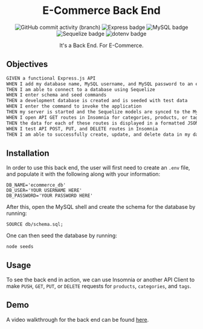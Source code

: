 <h1 align="center" id="title">E-Commerce Back End</h1>
<div align="center">

![GitHub commit activity (branch)](https://img.shields.io/github/commit-activity/t/samelimill/remedial-dial-tone)
![Express badge](https://img.shields.io/badge/express-yellow?logo=express)
![MySQL badge](https://img.shields.io/badge/mysql-orange?logo=mysql)
![Sequelize badge](https://img.shields.io/badge/sequelize-blue?logo=sequelize)
![dotenv badge](https://img.shields.io/badge/dotenv-green?logo=dotenv)

It's a Back End. For E-Commerce. 
</div>

## Objectives

```md
GIVEN a functional Express.js API
WHEN I add my database name, MySQL username, and MySQL password to an environment variable file
THEN I am able to connect to a database using Sequelize
WHEN I enter schema and seed commands
THEN a development database is created and is seeded with test data
WHEN I enter the command to invoke the application
THEN my server is started and the Sequelize models are synced to the MySQL database
WHEN I open API GET routes in Insomnia for categories, products, or tags
THEN the data for each of these routes is displayed in a formatted JSON
WHEN I test API POST, PUT, and DELETE routes in Insomnia
THEN I am able to successfully create, update, and delete data in my database
```

## Installation
In order to use this back end, the user will first need to create an `.env` file, and populate it with the following along with your information:
```
DB_NAME='ecommerce_db'
DB_USER='YOUR USERNAME HERE'
DB_PASSWORD='YOUR PASSWORD HERE'
```
After this, open the MySQL shell and create the schema for the database by running:
```
SOURCE db/schema.sql;
```
One can then seed the database by running: 
```
node seeds
```

## Usage
To see the back end in action, we can use Insomnia or another API Client to make ```PUSH```, ```GET```, ```PUT```, or ```DELETE``` requests for ```products```, ```categories```, and ```tags```. 

## Demo
A video walkthrough for the back end can be found [here](https://drive.google.com/file/d/1MZSSldCzpm5DKSywKXFIW0MpVUOpP5Ur/view).
